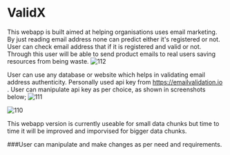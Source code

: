 # ValidX

This webapp is built aimed at helping organisations uses email marketing. By just reading email address none can predict either it's registered or not. 
User can check email address that if it is registered and valid or not. Through this user will be able to send product emails to real users saving resources from being waste.
![112](https://github.com/abdullah33bug/ValidX/assets/124719042/602e7698-0adf-4092-b592-26be4f10e1ab)

User can use any database or website which helps in validating email address authenticity. Personally used api key from https://emailvalidation.io . User can manipulate api key as per choice, as shown in screenshots below;
![111](https://github.com/abdullah33bug/ValidX/assets/124719042/e2dbf56b-8bad-44f8-92e8-af3949dd7ea5)

![110](https://github.com/abdullah33bug/ValidX/assets/124719042/93525c6b-2bbe-40d0-8b5c-a550d7893530)

This webapp version is currently useable for small data chunks but time to time it will be improved and imporvised for bigger data chunks.

###User can manipulate and make changes as per need and requirements.
